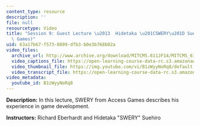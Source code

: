 ```yaml
---
content_type: resource
description: ''
file: null
resourcetype: Video
title: "Session 9: Guest Lecture \u2013  Hidetaka \u201CSWERY\u201D Suehiro (Access\
  \ Games)"
uid: 63a17b67-f573-0899-dfb3-b0e3b768b02a
video_files:
  archive_url: http://www.archive.org/download/MITCMS.611JF14/MITCMS_611JF14_lec09_300k.mp4
  video_captions_file: https://open-learning-course-data-rc.s3.amazonaws.com/cms-611j-creating-video-games-fall-2014/0c5e5460b4f1534aa388e1b794281a56_B1zWyyNoRq8.vtt
  video_thumbnail_file: https://img.youtube.com/vi/B1zWyyNoRq8/default.jpg
  video_transcript_file: https://open-learning-course-data-rc.s3.amazonaws.com/cms-611j-creating-video-games-fall-2014/1ae8d93b905da1d6559a884c89e8a15a_B1zWyyNoRq8.pdf
video_metadata:
  youtube_id: B1zWyyNoRq8
---
```


**Description:** In this lecture, SWERY from Access Games describes his experience in game development.

**Instructors:** Richard Eberhardt and Hidetaka "SWERY" Suehiro